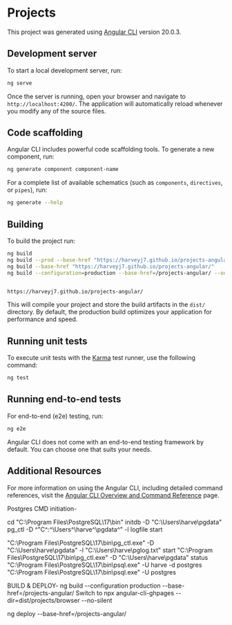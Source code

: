 # Projects

This project was generated using [Angular CLI](https://github.com/angular/angular-cli) version 20.0.3.

## Development server

To start a local development server, run:

```bash
ng serve
```

Once the server is running, open your browser and navigate to `http://localhost:4200/`. The application will automatically reload whenever you modify any of the source files.

## Code scaffolding

Angular CLI includes powerful code scaffolding tools. To generate a new component, run:

```bash
ng generate component component-name
```

For a complete list of available schematics (such as `components`, `directives`, or `pipes`), run:

```bash
ng generate --help
```

## Building

To build the project run:

```bash
ng build
ng build --prod --base-href "https://harveyj7.github.io/projects-angular/"
ng build --base-href "https://harveyj7.github.io/projects-angular/"
ng build --configuration=production --base-href=/projects-angular/ --output-path docs


https://harveyj7.github.io/projects-angular/
```

This will compile your project and store the build artifacts in the `dist/` directory. By default, the production build optimizes your application for performance and speed.

## Running unit tests

To execute unit tests with the [Karma](https://karma-runner.github.io) test runner, use the following command:

```bash
ng test
```

## Running end-to-end tests

For end-to-end (e2e) testing, run:

```bash
ng e2e
```

Angular CLI does not come with an end-to-end testing framework by default. You can choose one that suits your needs.

## Additional Resources

For more information on using the Angular CLI, including detailed command references, visit the [Angular CLI Overview and Command Reference](https://angular.dev/tools/cli) page.

Postgres CMD initiation-

cd "C:\Program Files\PostgreSQL\17\bin"
initdb -D "C:\Users\harve\pgdata"
pg_ctl -D ^"C^:^\Users^\harve^\pgdata^" -l logfile start

"C:\Program Files\PostgreSQL\17\bin\pg_ctl.exe" -D "C:\Users\harve\pgdata" -l "C:\Users\harve\pglog.txt" start
"C:\Program Files\PostgreSQL\17\bin\pg_ctl.exe" -D "C:\Users\harve\pgdata" status
"C:\Program Files\PostgreSQL\17\bin\psql.exe" -U harve -d postgres
"C:\Program Files\PostgreSQL\17\bin\psql.exe" -U postgres

BUILD & DEPLOY-
ng build --configuration production --base-href=/projects-angular/
Switch to <base href="/projects-angular/" />
npx angular-cli-ghpages --dir=dist/projects/browser --no-silent

ng deploy --base-href=/projects-angular/
